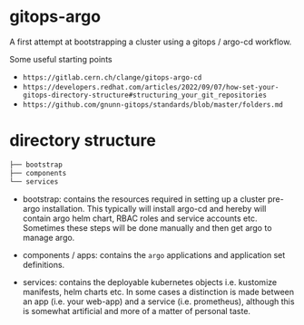 # gitops-argo

A first attempt at bootstrapping a cluster using a gitops / argo-cd workflow.

Some useful starting points

* `https://gitlab.cern.ch/clange/gitops-argo-cd`
* `https://developers.redhat.com/articles/2022/09/07/how-set-your-gitops-directory-structure#structuring_your_git_repositories`
* `https://github.com/gnunn-gitops/standards/blob/master/folders.md`

# directory structure
```bash
├── bootstrap
├── components
└── services
```

* bootstrap: contains the resources required in setting up a cluster pre-argo installation. This typically will install argo-cd and hereby will contain argo helm chart, RBAC roles and service accounts etc. Sometimes these steps will be done manually and then get argo to manage argo.

* components / apps: contains the `argo` applications and application set definitions.

* services: contains the deployable kubernetes objects i.e. kustomize manifests, helm charts etc. In some cases a distinction is made between an app (i.e. your web-app) and a service (i.e. prometheus), although this is somewhat artificial and more of a matter of personal taste.
